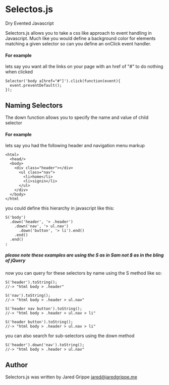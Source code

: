 # Selectos.js

Dry Evented Javascript

Selectors.js allows you to take a css like approach to event handling in Javascript. Much like you would define a background color for elements matching a given selector so can you define an onClick event handler.

#### For example
  lets say you want all the links on your page with an href of "#" to do nothing when clicked

    Selector('body a[href="#"]').click(function(event){
      event.preventDefault();
    });


## Naming Selectors

  The down function allows you to specify the name and value of child selector

#### For example

  lets say you had the following header and navigation menu markup

    <html>
      <head/>
      <body>
        <div class="header"></div>
          <ul class="nav">
            <li>home</li>
            <li>signin</li>
          </ul>
        </div>
      </body>
    </html

  you could define this hierarchy in javascript like this:

    S('body')
      .down('header', '> .header')
        .down('nav', '> ul.nav')
          .down('button', '> li').end()
        .end()
      .end()
    ;

##### please note these examples are using the S as in Sam not $ as in the bling of jQuery

  now you can query for these selectors by name using the S method like so:

    S('header').toString();
    //-> "html body > .header"

    S('nav').toString();
    //-> "html body > .header > ul.nav"

    S('header nav button').toString();
    //-> "html body > .header > ul.nav > li"

    S('header button').toString();
    //-> "html body > .header > ul.nav > li"

  you can also search for sub-selectors using the down method

    S('header').down('nav').toString();
    //-> "html body > .header > ul.nav"


## Author
  
  Selectors.js was written by Jared Grippe [jared@jaredgrippe.me](http://jaredgrippe.me)